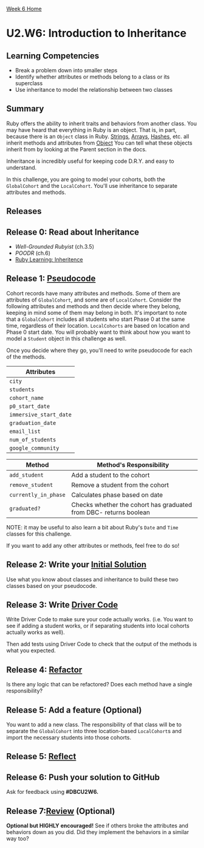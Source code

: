 [Week 6 Home](../)

# U2.W6: Introduction to Inheritance

## Learning Competencies
- Break a problem down into smaller steps
- Identify whether attributes or methods belong to a class or its superclass
- Use inheritance to model the relationship between two classes

## Summary
Ruby offers the ability to inherit traits and behaviors from another class. You may have heard that everything in Ruby is an object. That is, in part, because there is an `Object` class in Ruby. [Strings](http://www.ruby-doc.org/core-2.1.3/String.html), [Arrays](http://www.ruby-doc.org/core-2.1.3/Array.html), [Hashes](http://www.ruby-doc.org/core-2.1.3/Hash.html), etc. all inherit methods and attributes from [Object](http://www.ruby-doc.org/core-2.1.3/Object.html) You can tell what these objects inherit from by looking at the Parent section in the docs.

Inheritance is incredibly useful for keeping code D.R.Y. and easy to understand.

In this challenge, you are going to model your cohorts, both the `GlobalCohort` and the `LocalCohort`. You'll use inheritance to separate attributes and methods.

## Releases

## Release 0: Read about Inheritance
- *Well-Grounded Rubyist* (ch.3.5)
- *POODR* (ch.6)
- [Ruby Learning: Inheritence](http://rubylearning.com/satishtalim/ruby_inheritance.html)

## Release 1: [Pseudocode](https://github.com/Devbootcamp/phase-0-handbook/blob/master/coding-references/pseudocode.md)

Cohort records have many attributes and methods. Some of them are attributes of `GlobalCohort`, and some are of `LocalCohort`. Consider the following attributes and methods and then decide where they belong, keeping in mind some of them may belong in both. It's important to note that a `GlobalCohort` includes all students who start Phase 0 at the same time, regardless of their location. `LocalCohorts` are based on location and Phase 0 start date. You will probably want to think about how you want to model a `Student` object in this challenge as well.

Once you decide where they go, you'll need to write pseudocode for each of the methods.

Attributes |
-----------|
`city`     |
`students` |
`cohort_name`|
`p0_start_date` |
`immersive_start_date`|
`graduation_date` |
`email_list` |
`num_of_students` |
`google_community` |

Method | Method's Responsibility
--------|---------------------
`add_student` | Add a student to the cohort
`remove_student` | Remove a student from the cohort
`currently_in_phase` | Calculates phase based on date
`graduated?` | Checks whether the cohort has graduated from DBC- returns boolean

NOTE: it may be useful to also learn a bit about Ruby's `Date` and `Time` classes for this challenge.

If you want to add any other attributes or methods, feel free to do so!

## Release 2: Write your [Initial Solution](https://github.com/Devbootcamp/phase-0-handbook/blob/master/coding-references/initial-solution.md)

Use what you know about classes and inheritance to build these two classes based on your pseudocode.

## Release 3: Write [Driver Code](https://github.com/Devbootcamp/phase-0-handbook/blob/master/coding-references/driver-code.md)

Write Driver Code to make sure your code actually works. (i.e. You want to see if adding a student works, or if separating students into local cohorts actually works as well).

Then add tests using Driver Code to check that the output of the methods is what you expected.

## Release 4: [Refactor](https://github.com/Devbootcamp/phase-0-handbook/blob/master/coding-references/refactoring.md)
Is there any logic that can be refactored? Does each method have a single responsibility?

## Release 5: Add a feature (Optional)
You want to add a new class. The responsibility of that class will be to separate the `GlobalCohort` into three location-based `LocalCohort`s and import the necessary students into those cohorts.

## Release 5: [Reflect](https://github.com/Devbootcamp/phase-0-handbook/blob/master/coding-references/reflection-guidelines.md)

## Release 6: Push your solution to GitHub
Ask for feedback using **#DBCU2W6.**

## Release 7:[Review](https://github.com/Devbootcamp/phase-0-handbook/blob/master/coding-references/review.md) (Optional)
**Optional but HIGHLY encouraged!** See if others broke the attributes and behaviors down as you did. Did they implement the behaviors in a similar way too?
